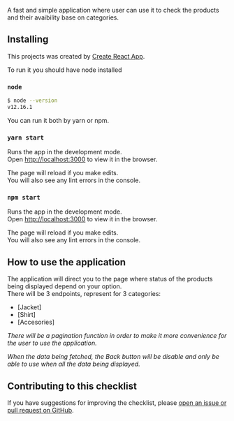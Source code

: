 A fast and simple application where user can use it to check the products and their avaibility base on categories.

## Installing

This projects was created by [Create React App](https://github.com/facebook/create-react-app).

To run it you should have node installed

### `node`

```bash
$ node --version
v12.16.1
```
You can run it both by yarn or npm.

### `yarn start`

Runs the app in the development mode.\
Open [http://localhost:3000](http://localhost:3000) to view it in the browser.

The page will reload if you make edits.\
You will also see any lint errors in the console.

### `npm start`

Runs the app in the development mode.\
Open [http://localhost:3000](http://localhost:3000) to view it in the browser.

The page will reload if you make edits.\
You will also see any lint errors in the console.


## How to use the application

The application will direct you to the page where status of the products being displayed depend on your option.<br />
There will be 3 endpoints, represent for 3 categories:

- [Jacket]
- [Shirt]
- [Accesories]

*There will be a pagination function in order to make it more convenience for the user to use the application.<br />*

*When the data being fetched, the _Back_ button will be disable and only be able to use when all the data being displayed.*

## Contributing to this checklist

If you have suggestions for improving the checklist, please [open an issue or
pull request on GitHub](https://github.com/pepsialmighty/reaktor-project).


